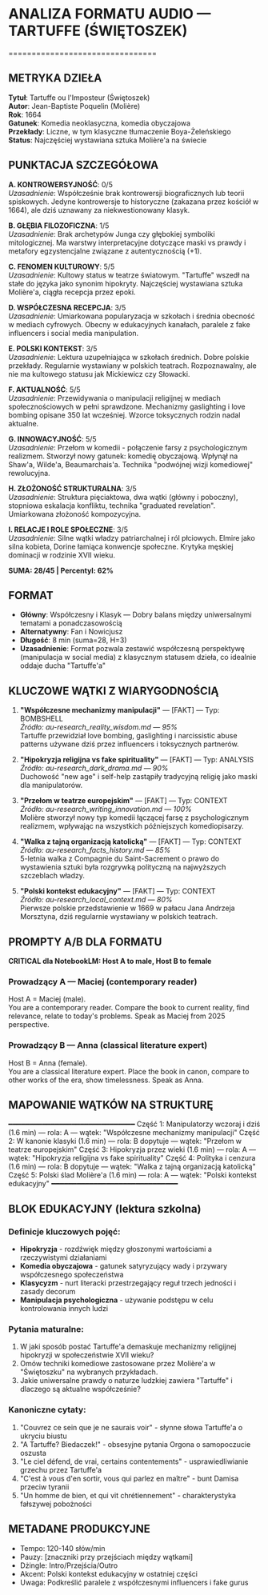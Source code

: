 # ANALIZA FORMATU AUDIO — TARTUFFE (ŚWIĘTOSZEK)
================================

## METRYKA DZIEŁA

**Tytuł**: Tartuffe ou l'Imposteur (Świętoszek)  
**Autor**: Jean-Baptiste Poquelin (Molière)  
**Rok**: 1664  
**Gatunek**: Komedia neoklasyczna, komedia obyczajowa  
**Przekłady**: Liczne, w tym klasyczne tłumaczenie Boya-Żeleńskiego  
**Status**: Najczęściej wystawiana sztuka Molière'a na świecie

## PUNKTACJA SZCZEGÓŁOWA

**A. KONTROWERSYJNOŚĆ**: 0/5  
*Uzasadnienie*: Współcześnie brak kontrowersji biograficznych lub teorii spiskowych. Jedyne kontrowersje to historyczne (zakazana przez kościół w 1664), ale dziś uznawany za niekwestionowany klasyk.

**B. GŁĘBIA FILOZOFICZNA**: 1/5  
*Uzasadnienie*: Brak archetypów Junga czy głębokiej symboliki mitologicznej. Ma warstwy interpretacyjne dotyczące maski vs prawdy i metafory egzystencjalne związane z autentycznością (+1).

**C. FENOMEN KULTUROWY**: 5/5  
*Uzasadnienie*: Kultowy status w teatrze światowym. "Tartuffe" wszedł na stałe do języka jako synonim hipokryty. Najczęściej wystawiana sztuka Molière'a, ciągła recepcja przez epoki.

**D. WSPÓŁCZESNA RECEPCJA**: 3/5  
*Uzasadnienie*: Umiarkowana popularyzacja w szkołach i średnia obecność w mediach cyfrowych. Obecny w edukacyjnych kanałach, paralele z fake influencers i social media manipulation.

**E. POLSKI KONTEKST**: 3/5  
*Uzasadnienie*: Lektura uzupełniająca w szkołach średnich. Dobre polskie przekłady. Regularnie wystawiany w polskich teatrach. Rozpoznawalny, ale nie ma kultowego statusu jak Mickiewicz czy Słowacki.

**F. AKTUALNOŚĆ**: 5/5  
*Uzasadnienie*: Przewidywania o manipulacji religijnej w mediach społecznościowych w pełni sprawdzone. Mechanizmy gaslighting i love bombing opisane 350 lat wcześniej. Wzorce toksycznych rodzin nadal aktualne.

**G. INNOWACYJNOŚĆ**: 5/5  
*Uzasadnienie*: Przełom w komedii - połączenie farsy z psychologicznym realizmem. Stworzył nowy gatunek: komedię obyczajową. Wpłynął na Shaw'a, Wilde'a, Beaumarchais'a. Technika "podwójnej wizji komediowej" rewolucyjna.

**H. ZŁOŻONOŚĆ STRUKTURALNA**: 3/5  
*Uzasadnienie*: Struktura pięciaktowa, dwa wątki (główny i poboczny), stopniowa eskalacja konfliktu, technika "graduated revelation". Umiarkowana złożoność kompozycyjna.

**I. RELACJE I ROLE SPOŁECZNE**: 3/5  
*Uzasadnienie*: Silne wątki władzy patriarchalnej i ról płciowych. Elmire jako silna kobieta, Dorine łamiąca konwencje społeczne. Krytyka męskiej dominacji w rodzinie XVII wieku.

**SUMA: 28/45 | Percentyl: 62%**

## FORMAT

- **Główny**: Współczesny i Klasyk — Dobry balans między uniwersalnymi tematami a ponadczasowością
- **Alternatywny**: Fan i Nowicjusz  
- **Długość**: 8 min (suma=28, H=3)  
- **Uzasadnienie**: Format pozwala zestawić współczesną perspektywę (manipulacja w social media) z klasycznym statusem dzieła, co idealnie oddaje ducha "Tartuffe'a"

## KLUCZOWE WĄTKI Z WIARYGODNOŚCIĄ

1. **"Współczesne mechanizmy manipulacji"** — [FAKT] — Typ: BOMBSHELL  
   *Źródło: au-research_reality_wisdom.md — 95%*  
   Tartuffe przewidział love bombing, gaslighting i narcissistic abuse patterns używane dziś przez influencers i toksycznych partnerów.

2. **"Hipokryzja religijna vs fake spirituality"** — [FAKT] — Typ: ANALYSIS  
   *Źródło: au-research_dark_drama.md — 90%*  
   Duchowość "new age" i self-help zastąpiły tradycyjną religię jako maski dla manipulatorów.

3. **"Przełom w teatrze europejskim"** — [FAKT] — Typ: CONTEXT  
   *Źródło: au-research_writing_innovation.md — 100%*  
   Molière stworzył nowy typ komedii łączącej farsę z psychologicznym realizmem, wpływając na wszystkich późniejszych komediopisarzy.

4. **"Walka z tajną organizacją katolicką"** — [FAKT] — Typ: CONTEXT  
   *Źródło: au-research_facts_history.md — 85%*  
   5-letnia walka z Compagnie du Saint-Sacrement o prawo do wystawienia sztuki była rozgrywką polityczną na najwyższych szczeblach władzy.

5. **"Polski kontekst edukacyjny"** — [FAKT] — Typ: CONTEXT  
   *Źródło: au-research_local_context.md — 80%*  
   Pierwsze polskie przedstawienie w 1669 w pałacu Jana Andrzeja Morsztyna, dziś regularnie wystawiany w polskich teatrach.

## PROMPTY A/B DLA FORMATU

**CRITICAL dla NotebookLM: Host A to male, Host B to female**

### Prowadzący A — Maciej (contemporary reader)
Host A = Maciej (male).  
You are a contemporary reader. Compare the book to current reality, find relevance, relate to today's problems. Speak as Maciej from 2025 perspective.

### Prowadzący B — Anna (classical literature expert)
Host B = Anna (female).  
You are a classical literature expert. Place the book in canon, compare to other works of the era, show timelessness. Speak as Anna.

## MAPOWANIE WĄTKÓW NA STRUKTURĘ
━━━━━━━━━━━━━━━━━━━━━━━━━━━━━━
Część 1: Manipulatorzy wczoraj i dziś (1.6 min) — rola: A — wątek: "Współczesne mechanizmy manipulacji"
Część 2: W kanonie klasyki (1.6 min) — rola: B dopytuje — wątek: "Przełom w teatrze europejskim"
Część 3: Hipokryzja przez wieki (1.6 min) — rola: A — wątek: "Hipokryzja religijna vs fake spirituality"
Część 4: Polityka i cenzura (1.6 min) — rola: B dopytuje — wątek: "Walka z tajną organizacją katolicką"
Część 5: Polski ślad Molière'a (1.6 min) — rola: A — wątek: "Polski kontekst edukacyjny"
━━━━━━━━━━━━━━━━━━━━━━━━━━━━━━

## BLOK EDUKACYJNY (lektura szkolna)

### Definicje kluczowych pojęć:
- **Hipokryzja** - rozdźwięk między głoszonymi wartościami a rzeczywistymi działaniami
- **Komedia obyczajowa** - gatunek satyryzujący wady i przywary współczesnego społeczeństwa
- **Klasycyzm** - nurt literacki przestrzegający reguł trzech jedności i zasady decorum
- **Manipulacja psychologiczna** - używanie podstępu w celu kontrolowania innych ludzi

### Pytania maturalne:
1. W jaki sposób postać Tartuffe'a demaskuje mechanizmy religijnej hipokryzji w społeczeństwie XVII wieku?
2. Omów techniki komediowe zastosowane przez Molière'a w "Świętoszku" na wybranych przykładach.
3. Jakie uniwersalne prawdy o naturze ludzkiej zawiera "Tartuffe" i dlaczego są aktualne współcześnie?

### Kanoniczne cytaty:
1. "Couvrez ce sein que je ne saurais voir" - słynne słowa Tartuffe'a o ukryciu biustu
2. "A Tartuffe? Biedaczek!" - obsesyjne pytania Orgona o samopoczucie oszusta
3. "Le ciel défend, de vrai, certains contentements" - usprawiedliwianie grzechu przez Tartuffe'a
4. "C'est à vous d'en sortir, vous qui parlez en maître" - bunt Damisa przeciw tyranii
5. "Un homme de bien, et qui vit chrétiennement" - charakterystyka fałszywej pobożności

## METADANE PRODUKCYJNE
- Tempo: 120-140 słów/min
- Pauzy: [znaczniki przy przejściach między wątkami]
- Dżingle: Intro/Przejścia/Outro
- Akcent: Polski kontekst edukacyjny w ostatniej części
- Uwaga: Podkreślić paralele z współczesnymi influencers i fake gurus